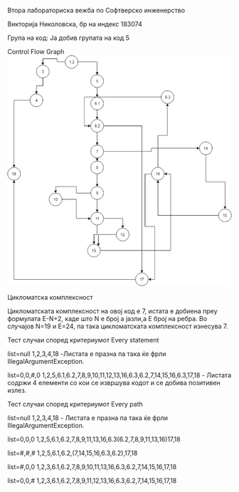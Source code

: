 Втора лабораториска вежба по Софтверско инженерство 

Викторија Николовска, бр на индекс 183074

Група на код:
Ја добив групата на код 5

Control Flow Graph
![GitHub Logo](/SI_Lab2-v2.png)




Цикломатска комплексност 

Цикломатската комплексност на овој код е 7, истата е добиена преу формулата E-N+2, каде што N e број а јазли,а E број на ребра. Во случајов N=19 и E=24, па така цикломатската комплексност изнесува 7.


Тест случаи според критериумот Every statement

list=null  1,2,3,4,18 -Листата е празна па така ќе фрли IllegalArgumentException.

list=0,0,#,0    1,2,5,6.1,6.2,7,8,9,10,11,12,13,16,6.3,6.2,7,14,15,16,6.3,17,18 - Листата содржи 4 елементи со кои се извршува кодот и се добива позитивен излез.


Тест случаи според критериумот Every path

list=null 1,2,3,4,18 - Листата е празна па така ќе фрли IllegalArgumentException.

list=0,0,0  1,2,5,6.1,6.2,7,8,9,11,13,16,6.3(6.2,7,8,9,11,13,16)17,18

list=#,#,#  1,2,5,6.1,6.2,(7,14,15,16,6.3,6.2),17,18

list=#,0,0  1,2,3,6.1,6.2,7,8,9,10,11,13,16,6.3,6.2,7,14,15,16,17,18

list=0,0,#  1,2,3,6.1,6.2,7,8,9,11,12,13,16,6.3,6.2,7,14,15,16,17,18



